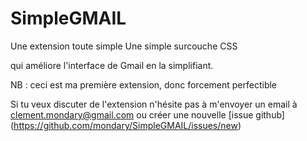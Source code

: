 # SimpleGMAIL

Une extension toute simple 
Une simple surcouche CSS

qui améliore l'interface de Gmail en la simplifiant.

NB : ceci est ma première extension, donc forcement perfectible

Si tu veux discuter de l'extension n'hésite pas à m'envoyer un email à clement.mondary@gmail.com ou créer une nouvelle [issue github] (https://github.com/mondary/SimpleGMAIL/issues/new)